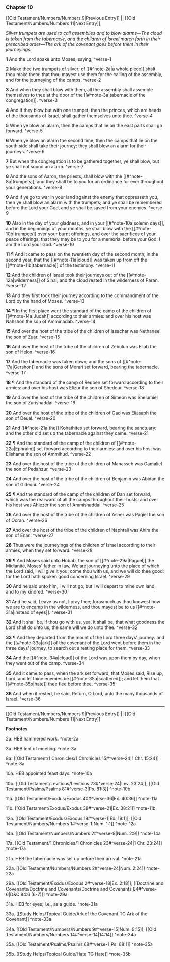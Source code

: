 ### Chapter 10

[[Old Testament/Numbers/Numbers 9|Previous Entry]]  ||  [[Old Testament/Numbers/Numbers 11|Next Entry]]

*Silver trumpets are used to call assemblies and to blow alarms—The cloud is taken from the tabernacle, and the children of Israel march forth in their prescribed order—The ark of the covenant goes before them in their journeyings.*

**1**  And the Lord spake unto Moses, saying, ^verse-1

**2**  Make thee two trumpets of silver; of [[#^note-2a|a whole piece]] shalt thou make them: that thou mayest use them for the calling of the assembly, and for the journeying of the camps. ^verse-2

**3**  And when they shall blow with them, all the assembly shall assemble themselves to thee at the door of the [[#^note-3a|tabernacle of the congregation]]. ^verse-3

**4**  And if they blow but with one trumpet, then the princes, which are heads of the thousands of Israel, shall gather themselves unto thee. ^verse-4

**5**  When ye blow an alarm, then the camps that lie on the east parts shall go forward. ^verse-5

**6**  When ye blow an alarm the second time, then the camps that lie on the south side shall take their journey: they shall blow an alarm for their journeys. ^verse-6

**7**  But when the congregation is to be gathered together, ye shall blow, but ye shall not sound an alarm. ^verse-7

**8**  And the sons of Aaron, the priests, shall blow with the [[#^note-8a|trumpets]]; and they shall be to you for an ordinance for ever throughout your generations. ^verse-8

**9**  And if ye go to war in your land against the enemy that oppresseth you, then ye shall blow an alarm with the trumpets; and ye shall be remembered before the Lord your God, and ye shall be saved from your enemies. ^verse-9

**10**  Also in the day of your gladness, and in your [[#^note-10a|solemn days]], and in the beginnings of your months, ye shall blow with the [[#^note-10b|trumpets]] over your burnt offerings, and over the sacrifices of your peace offerings; that they may be to you for a memorial before your God: I am the Lord your God. ^verse-10

**11**  ¶ And it came to pass on the twentieth day of the second month, in the second year, that the [[#^note-11a|cloud]] was taken up from off the [[#^note-11b|tabernacle]] of the testimony. ^verse-11

**12**  And the children of Israel took their journeys out of the [[#^note-12a|wilderness]] of Sinai; and the cloud rested in the wilderness of Paran. ^verse-12

**13**  And they first took their journey according to the commandment of the Lord by the hand of Moses. ^verse-13

**14**  ¶ In the first place went the standard of the camp of the children of [[#^note-14a|Judah]] according to their armies: and over his host was Nahshon the son of Amminadab. ^verse-14

**15**  And over the host of the tribe of the children of Issachar was Nethaneel the son of Zuar. ^verse-15

**16**  And over the host of the tribe of the children of Zebulun was Eliab the son of Helon. ^verse-16

**17**  And the tabernacle was taken down; and the sons of [[#^note-17a|Gershon]] and the sons of Merari set forward, bearing the tabernacle. ^verse-17

**18**  ¶ And the standard of the camp of Reuben set forward according to their armies: and over his host was Elizur the son of Shedeur. ^verse-18

**19**  And over the host of the tribe of the children of Simeon was Shelumiel the son of Zurishaddai. ^verse-19

**20**  And over the host of the tribe of the children of Gad was Eliasaph the son of Deuel. ^verse-20

**21**  And [[#^note-21a|the]] Kohathites set forward, bearing the sanctuary: and the other did set up the tabernacle against they came. ^verse-21

**22**  ¶ And the standard of the camp of the children of [[#^note-22a|Ephraim]] set forward according to their armies: and over his host was Elishama the son of Ammihud. ^verse-22

**23**  And over the host of the tribe of the children of Manasseh was Gamaliel the son of Pedahzur. ^verse-23

**24**  And over the host of the tribe of the children of Benjamin was Abidan the son of Gideoni. ^verse-24

**25**  ¶ And the standard of the camp of the children of Dan set forward, which was the rearward of all the camps throughout their hosts: and over his host was Ahiezer the son of Ammishaddai. ^verse-25

**26**  And over the host of the tribe of the children of Asher was Pagiel the son of Ocran. ^verse-26

**27**  And over the host of the tribe of the children of Naphtali was Ahira the son of Enan. ^verse-27

**28**  Thus were the journeyings of the children of Israel according to their armies, when they set forward. ^verse-28

**29**  ¶ And Moses said unto Hobab, the son of [[#^note-29a|Raguel]] the Midianite, Moses' father in law, We are journeying unto the place of which the Lord said, I will give it you: come thou with us, and we will do thee good: for the Lord hath spoken good concerning Israel. ^verse-29

**30**  And he said unto him, I will not go; but I will depart to mine own land, and to my kindred. ^verse-30

**31**  And he said, Leave us not, I pray thee; forasmuch as thou knowest how we are to encamp in the wilderness, and thou mayest be to us [[#^note-31a|instead of eyes]]. ^verse-31

**32**  And it shall be, if thou go with us, yea, it shall be, that what goodness the Lord shall do unto us, the same will we do unto thee. ^verse-32

**33**  ¶ And they departed from the mount of the Lord three days' journey: and the [[#^note-33a|ark]] of the covenant of the Lord went before them in the three days' journey, to search out a resting place for them. ^verse-33

**34**  And the [[#^note-34a|cloud]] of the Lord was upon them by day, when they went out of the camp. ^verse-34

**35**  And it came to pass, when the ark set forward, that Moses said, Rise up, Lord, and let thine enemies be [[#^note-35a|scattered]]; and let them that [[#^note-35b|hate]] thee flee before thee. ^verse-35

**36**  And when it rested, he said, Return, O Lord, unto the many thousands of Israel. ^verse-36


---
[[Old Testament/Numbers/Numbers 9|Previous Entry]]  ||  [[Old Testament/Numbers/Numbers 11|Next Entry]]


**Footnotes**


2a. HEB hammered work. ^note-2a

3a. HEB tent of meeting. ^note-3a

8a. [[Old Testament/1 Chronicles/1 Chronicles 15#^verse-24|1 Chr. 15:24]] ^note-8a

10a. HEB appointed feast days. ^note-10a

10b. [[Old Testament/Leviticus/Leviticus 23#^verse-24|Lev. 23:24]]; [[Old Testament/Psalms/Psalms 81#^verse-3|Ps. 81:3]] ^note-10b

11a. [[Old Testament/Exodus/Exodus 40#^verse-36|Ex. 40:36]] ^note-11a

11b. [[Old Testament/Exodus/Exodus 38#^verse-21|Ex. 38:21]] ^note-11b

12a. [[Old Testament/Exodus/Exodus 19#^verse-1|Ex. 19:1]]; [[Old Testament/Numbers/Numbers 1#^verse-1|Num. 1:1]] ^note-12a

14a. [[Old Testament/Numbers/Numbers 2#^verse-9|Num. 2:9]] ^note-14a

17a. [[Old Testament/1 Chronicles/1 Chronicles 23#^verse-24|1 Chr. 23:24]] ^note-17a

21a. HEB the tabernacle was set up before their arrival. ^note-21a

22a. [[Old Testament/Numbers/Numbers 2#^verse-24|Num. 2:24]] ^note-22a

29a. [[Old Testament/Exodus/Exodus 2#^verse-18|Ex. 2:18]]; [[Doctrine and Covenants/Doctrine and Covenants/Doctrine and Covenants 84#^verse-6|D&C 84:6 (6-7)]] ^note-29a

31a. HEB for eyes; i.e., as a guide. ^note-31a

33a. [[Study Helps/Topical Guide/Ark of the Covenant|TG Ark of the Covenant]] ^note-33a

34a. [[Old Testament/Numbers/Numbers 9#^verse-15|Num. 9:15]]; [[Old Testament/Numbers/Numbers 14#^verse-14|14:14]] ^note-34a

35a. [[Old Testament/Psalms/Psalms 68#^verse-1|Ps. 68:1]] ^note-35a

35b. [[Study Helps/Topical Guide/Hate|TG Hate]] ^note-35b